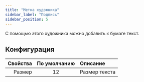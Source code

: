 ```yaml
---
title: "Метка художника"
sidebar_label: "Подпись"
sidebar_position: 5
---
```



С помощью этого художника можно добавить к бумаге текст.

## Конфигурация

| Свойства | По умолчанию | Описание      |
| --------:|:------------:|:------------- |
|   Размер |      12      | Размер текста |
